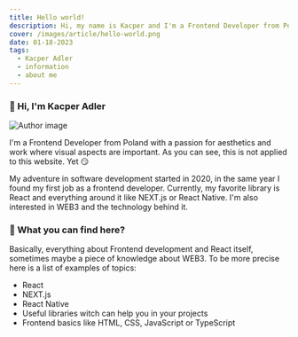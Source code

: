 ```yaml
---
title: Hello world!
description: Hi, my name is Kacper and I'm a Frontend Developer from Poland with a passion for aesthetics and work where visual aspects are important. I want to introduce myself and tell you something more about me. Here you can find information, some of them are duplicated on the About page.
cover: /images/article/hello-world.png
date: 01-18-2023
tags:
  - Kacper Adler
  - information
  - about me
---
```


### 👋 Hi, I'm Kacper Adler

![Author image](/images/author/author_250.jpg)

I'm a Frontend Developer from Poland with a passion for aesthetics and work where visual aspects are important. As you can see, this is not applied to this website. Yet 😏

My adventure in software development started in 2020, in the same year I found my first job as a frontend developer. Currently, my favorite library is React and everything around it like NEXT.js or React Native. I'm also interested in WEB3 and the technology behind it.

### 🤔 What you can find here?

Basically, everything about Frontend development and React itself, sometimes maybe a piece of knowledge about WEB3. To be more precise here is a list of examples of topics:

- React
- NEXT.js
- React Native
- Useful libraries witch can help you in your projects
- Frontend basics like HTML, CSS, JavaScript or TypeScript
